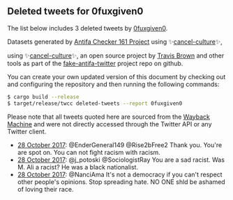 ## Deleted tweets for 0fuxgiven0

The list below includes 3 deleted tweets by
[0fuxgiven0](https://twitter.com/0fuxgiven0).



Datasets generated by [Antifa Checker 161 Project](https://twitter.com/antifacheck161) using ✨[cancel-culture](https://github.com/travisbrown/cancel-culture)✨,

using ✨[cancel-culture](https://github.com/travisbrown/cancel-culture)✨, an open source project by
[Travis Brown](https://twitter.com/travisbrown) and other tools as part of the
[fake-antifa-twitter](https://github.com/antifacheck161/fake-antifa-twitter) project repo on github.

You can create your own updated version of this document by checking out and configuring the
repository and then running the following commands:

```bash
$ cargo build --release
$ target/release/twcc deleted-tweets --report 0fuxgiven0
```

Please note that all tweets quoted here are sourced from the
[Wayback Machine](https://web.archive.org) and were not directly accessed through the Twitter API or
any Twitter client.

* [28 October 2017](https://web.archive.org/web/20171028220148/https://twitter.com/0fuxgiven0/status/924395803514425345): @EnderGeneral149 @Rise2bFree2 Thank you. You're are spot on. You can not fight racism with racism. <!--924395803514425345-->
* [28 October 2017](https://web.archive.org/web/20171028220037/https://twitter.com/0fuxgiven0/status/924395505723101184): @j_potoski @SociologistRay You are a sad racist. Was M. Ali a racist? He was a black nationalist. <!--924395505723101184-->
* [28 October 2017](https://web.archive.org/web/20171028151006/https://twitter.com/0fuxgiven0/status/924292195825405952): @NanciAma It's not a democracy if you can't respect other people's opinions. Stop spreading hate. NO ONE shld be ashamed of loving their race. <!--924292195825405952-->
